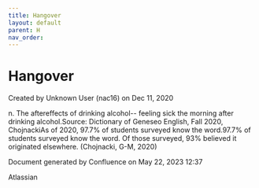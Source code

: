 ```yaml
---
title: Hangover
layout: default
parent: H
nav_order:
---
```


# Hangover

Created by  Unknown User (nac16) on Dec 11, 2020

n. The aftereffects of drinking alcohol-- feeling sick the morning after drinking alcohol.Source: Dictionary of Geneseo English, Fall 2020, ChojnackiAs of 2020, 97.7% of students surveyed know the word.97.7% of students surveyed know the word. Of those surveyed, 93% believed it originated elsewhere. (Chojnacki, G-M, 2020)

Document generated by Confluence on May 22, 2023 12:37

Atlassian
